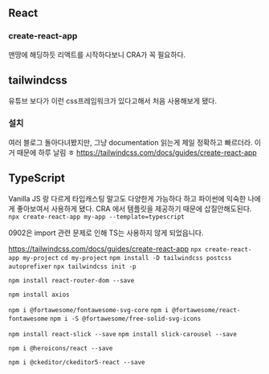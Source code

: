 ## React 
### create-react-app
맨땅에 해딩하듯 리액트를 시작하다보니 CRA가 꼭 필요하다.

## tailwindcss
유튜브 보다가 이런 css프레임워크가 있다고해서 처음 사용해보게 됐다.
### 설치
여러 블로그 돌아다녀봤지만, 그냥 documentation 읽는게 제일 정확하고 빠르더라.
이거 때문에 하루 날림 ㅎ
https://tailwindcss.com/docs/guides/create-react-app

## TypeScript
Vanilla JS 랑 다르게 타입캐스팅 말고도 다양한게 가능하다 하고
파이썬에 익숙한 나에게 좋아보여서 사용하게 됐다.
CRA 에서 템플릿을 제공하기 때문에 삽질안해도된다.
`npx create-react-app my-app --template=typescript`
 
0902은 import 관련 문제로 인해 TS는 사용하지 않게 되었읍니다.

https://tailwindcss.com/docs/guides/create-react-app
`npx create-react-app my-project`
`cd my-project`
`npm install -D tailwindcss postcss autoprefixer`
`npx tailwindcss init -p`

`npm install react-router-dom --save`

`npm install axios`

`npm i @fortawesome/fontawesome-svg-core`
`npm i @fortawesome/react-fontawesome`
`npm i -S @fortawesome/free-solid-svg-icons`

`npm install react-slick --save`
`npm install slick-carousel --save`

`npm i @heroicons/react --save`

`npm i @ckeditor/ckeditor5-react --save`